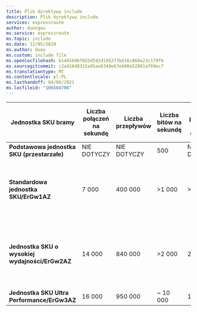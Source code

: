 ```yaml
---
title: Plik dyrektywy include
description: Plik dyrektywy include
services: expressroute
author: duongau
ms.service: expressroute
ms.topic: include
ms.date: 12/05/2019
ms.author: duau
ms.custom: include file
ms.openlocfilehash: b1465b9bf855d592d195277b616c860a23c179f6
ms.sourcegitcommit: c2a41648315a95aa6340e67e600a52801af69ec7
ms.translationtype: MT
ms.contentlocale: pl-PL
ms.lasthandoff: 04/06/2021
ms.locfileid: "106504706"
---
```

| Jednostka SKU bramy | Liczba połączeń na sekundę | Liczba przepływów | Liczba bitów na sekundę | Liczba pakietów na sekundę | Przepustowość obwodu | Liczba tras anonsowanych przez bramę (do MSEE) | Liczba tras poznania przez bramę (z MSEE) | Liczba maszyn wirtualnych w sieci wirtualnej |
| --- | --- | --- | --- | --- | --- | --- | --- | --- |
| **Podstawowa jednostka SKU (przestarzałe)** | NIE DOTYCZY | NIE DOTYCZY | 500 | NIE DOTYCZY | NIE DOTYCZY | NIE DOTYCZY | NIE DOTYCZY | NIE DOTYCZY |
| **Standardowa jednostka SKU/ErGw1AZ** | 7 000 | 400 000 | >1 000 | >100 000 | 1 Gb/s |  500 | 4000 | 2 000 (Zmniejsz do 1 000 podczas konserwacji, następnie przywraca później). | 
| **Jednostka SKU o wysokiej wydajności/ErGw2AZ** | 14 000 | 840 000 | >2 000 | 250 000 | 1 Gb/s | 500 | ~ 9 500 (Zmniejsz do 4 000, jeśli w sieci wirtualnej znajduje się więcej niż 6 500 maszyn wirtualnych). | 4500 |
| **Jednostka SKU Ultra Performance/ErGw3AZ** | 16 000 | 950 000 | ~ 10 000 | 1 000 000 | 1 Gb/s | 500 | ~ 9 500 | 11 000 |
